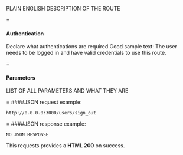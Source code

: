 PLAIN ENGLISH DESCRIPTION OF THE ROUTE

=
#### Authentication

Declare what authentications are required
Good sample text: The user needs to be logged in and have valid credentials to use this route.

=
#### Parameters

LIST OF ALL PARAMETERS AND WHAT THEY ARE

=
####JSON request example:
```
http://0.0.0.0:3000/users/sign_out
```

=
####JSON response example:

```
NO JSON RESPONSE
```

This requests provides a <strong>HTML 200</strong> on success.